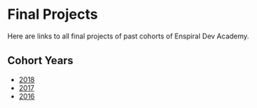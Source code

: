 # Final Projects

Here are links to all final projects of past cohorts of Enspiral Dev Academy. 


## Cohort Years

- [2018](https://github.com/enspiral-dev-academy/final-projects/blob/master/2018-cohorts.md)
- [2017](https://github.com/enspiral-dev-academy/final-projects/blob/master/2017-cohorts.md)
- [2016](https://github.com/enspiral-dev-academy/final-projects/blob/master/2016-cohorts.md)
